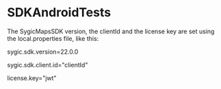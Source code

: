 # SDKAndroidTests

The SygicMapsSDK version, the clientId and the license key are set using the local.properties file, like this: 

sygic.sdk.version=22.0.0

sygic.sdk.client.id="clientId"

license.key="jwt"
